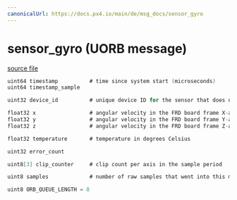 ```yaml
---
canonicalUrl: https://docs.px4.io/main/de/msg_docs/sensor_gyro
---
```


# sensor_gyro (UORB message)



[source file](https://github.com/PX4/PX4-Autopilot/blob/release/1.13/msg/sensor_gyro.msg)

```c
uint64 timestamp          # time since system start (microseconds)
uint64 timestamp_sample

uint32 device_id          # unique device ID for the sensor that does not change between power cycles

float32 x                 # angular velocity in the FRD board frame X-axis in rad/s
float32 y                 # angular velocity in the FRD board frame Y-axis in rad/s
float32 z                 # angular velocity in the FRD board frame Z-axis in rad/s

float32 temperature       # temperature in degrees Celsius

uint32 error_count

uint8[3] clip_counter     # clip count per axis in the sample period

uint8 samples             # number of raw samples that went into this message

uint8 ORB_QUEUE_LENGTH = 8

```
